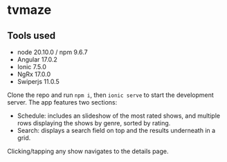 # tvmaze

## Tools used

- node 20.10.0 / npm 9.6.7
- Angular 17.0.2
- Ionic 7.5.0
- NgRx 17.0.0
- Swiperjs 11.0.5

Clone the repo and run `npm i`, then `ionic serve` to start the development server. The app features two sections:

- Schedule: includes an slideshow of the most rated shows, and multiple rows displaying the shows by genre, sorted by rating.
- Search: displays a search field on top and the results underneath in a grid.

Clicking/tapping any show navigates to the details page.

